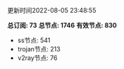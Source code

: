 更新时间2022-08-05 23:48:55

**总订阅: 73**
**总节点: 1746**
**有效节点: 830**
- ss节点: 541
- trojan节点: 213
- v2ray节点: 76
